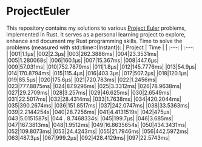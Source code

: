 # ProjectEuler
This repository contains my solutions to various [Project Euler](projecteuler.net) problems, implemented in Rust. It serves as a personal learning project to explore, enhance and document my Rust programming skills.
Time to solve the problems (measured with std::time::{Instant}):
| Project | Time |
| :---: | :---: |
|001|1.1µs|
|002|2.3µs|
|003|262.3886ms|
|004|23.3531ms|
|005|1.280068s|
|006|160.1µs|
|007|15.367ms|
|008|447.6µs|
|009|57.031ms|
|010|752.7879ms|
|011|1.8µs|
|012|145.7776ms|
|013|54.9µs|
|014|170.8794ms|
|015|115.4µs|
|016|403.3µs|
|017|507.2µs|
|018|120.1µs|
|019|85.5µs|
|020|175.6µs|
|021|720.783ms|
|022|1.2456ms|
|023|777.8875ms|
|024|87.9296ms|
|025|3.3312ms|
|026|78.9638ms|
|027|29.2709ms|
|028|3.257ms|
|029|46.625ms|
|030|2.6549ms|
|031|22.5017ms|
|032|28.4314ms|
|033|1.7638ms|
|034|420.2044ms|
|035|390.2674ms|
|036|151.8517ms|
|037|242.0747ms|
|038|33.5363ms|
|039|2.2144254s|
|040|28.7256ms|
|041|4.4131519s|
|042|475µs|
|043|5.0151587s|
|044 . 8.7468334s|
|045|199.7µs|
|046|3.685ms|
|047|167.3813ms|
|048|1.9512ms|
|049|16.8635654s|
|050|434.3431ms|
|052|109.8073ms|
|053|24.4243ms|
|055|21.7946ms|
|056|442.5972ms|
|063|487.3µs|
|067|999.2µs|
|092|428.4129ms|
|097|22.5743ms|